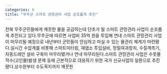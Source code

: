 ```yaml
---
categories: h
title: "무주군 스마트 관망관리 사업 순조롭게 추진"
---
```

전북 무주군민들에게 깨끗한 물을 공급하는데 단초가 될 스마트 관망관리 사업이 순조롭게 추진되고 있다.무주군에 따르면 사업비 35억 원을 투입해 연내 스마트 관망관리 사업이 마무리될 예정으로 내년부터 군민들이 안심하고 마실 수 있는 물관리 체계가 마련됐다.실시간 수압계를 비롯해 스마트미터링, 재염소 투입설비, 정밀여과장치, 수질계측기, 자동드레인 설비 구축이 마무리됐거나 연내 마무리된다.스마트 관망관리 사업은 수돗물 적수(고인물)발생 문제 등에 근본적으로 대응하기 위한 국가 신규사업의 일환으로 추진됐다.상수원부터 수도꼭지까지 깨끗한